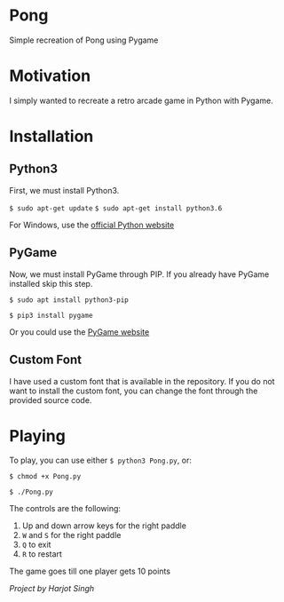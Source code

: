 # Pong
Simple recreation of Pong using Pygame

# Motivation
I simply wanted to recreate a retro arcade game in Python with Pygame.

# Installation
## Python3
First, we must install Python3.

`$ sudo apt-get update`
`$ sudo apt-get install python3.6`

For Windows, use the [official Python website](https://www.python.org/downloads/windows/)

## PyGame
Now, we must install PyGame through PIP. If you already have PyGame installed skip this step.

`$ sudo apt install python3-pip`

`$ pip3 install pygame`


Or you could use the [PyGame website](https://www.pygame.org/news)

## Custom Font
I have used a custom font that is available in the repository. If you do not want to install the custom font, you can change the font through the provided source code. 

# Playing
To play, you can use either `$ python3 Pong.py`, or:

`$ chmod +x Pong.py`

`$ ./Pong.py`

The controls are the following:

1. Up and down arrow keys for the right paddle
2. `W` and `S` for the right paddle
3. `Q` to exit
4. `R` to restart

The game goes till one player gets 10 points

*Project by Harjot Singh*
